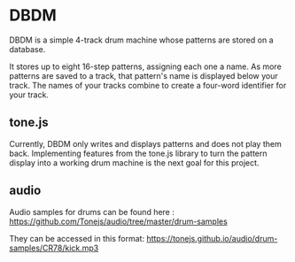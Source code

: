 # DBDM

DBDM is a simple 4-track drum machine whose patterns are stored on a database.

It stores up to eight 16-step patterns, assigning each one a name. As more patterns are saved to a track, that pattern's name is displayed below your track. The names of your tracks combine to create a four-word identifier for your track.

## tone.js

Currently, DBDM only writes and displays patterns and does not play them back. Implementing features from the tone.js library to turn the pattern display into a working drum machine is the next goal for this project.

## audio

Audio samples for drums can be found here : https://github.com/Tonejs/audio/tree/master/drum-samples

They can be accessed in this format: https://tonejs.github.io/audio/drum-samples/CR78/kick.mp3